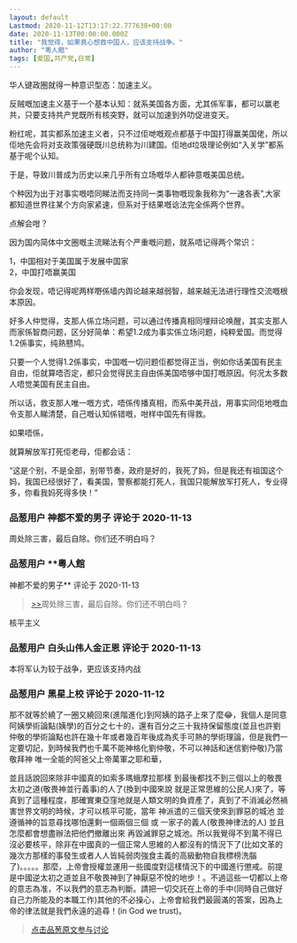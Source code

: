 ```yaml
---
layout: default
Lastmod: 2020-11-12T13:17:22.777638+00:00
date: 2020-11-13T00:00:00.000Z
title: "我觉得，如果真心想救中国人，应该支持战争。"
author: "粵人館"
tags: [爱国,共产党,日常]
---
```


华人键政圈就得一种意识型态：加速主义。  
  
反贼嘅加速主义基于一个基本认知：就系美国各方面，尤其係军事，都可以赢老共，只要支持共产党既所有核突野，就可以加速到外叻促进变天。  
  
粉红呢，其实都系加速主义者，只不过佢哋嘅观点都基于中国打得赢美国佬，所以佢地先会将对支政策强硬既川总统称为川建国。佢地d垃圾理论例如“入关学”都系基于呢个认知。  
  
于是，导致川普成为历史以来几乎所有立场嘅华人都钟意嘅美国总统。  
  
个种因为出于对事实嘅唔同睇法而支持同一类事物嘅现象我称为“一速各表”,大家都知道世界往某个方向家紧速，但系对于结果嘅谂法完全係两个世界。  
  
点解会咁？  
  
因为国内简体中文圈嘅主流睇法有个严重嘅问题，就系唔记得两个常识：  
  
1，中国相对于美国属于发展中国家  
2，中国打唔赢美国  
  
你会发现，唔记得呢两样嘢係墙内舆论越来越弱智，越来越无法进行理性交流嘅根本原因。  
  
好多人仲觉得，支那人係立场问题，可以通过传播真相同埋辩论唤醒，其实支那人而家係智商问题，区分好简单：希望1.2成为事实係立场问题，纯粹爱国。而觉得1.2係事实，纯熟戆鸠。  
  
只要一个人觉得1.2係事实，中国嘅一切问题佢都觉得正当，例如你话美国有民主自由，佢就算唔否定，都只会觉得民主自由係美国唔够中国打嘅原因。何况太多数人唔觉美国有民主自由。  
  
所以话，救支那人唯一嘅方式，唔係传播真相，而系中美开战，用事实同佢地嘅血令支那人睇清楚，自己嘅认知係错嘅，咁样中国先有得救。  
  
如果唔係，  
  
就算解放军打死佢老母，佢都会话：  
  
“这是个别，不是全部，别带节奏，政府是好的，我死了妈，但是我还有祖国这个妈，我国已经很好了，看美国，警察都能打死人，我国只能解放军打死人，专业得多，你看我妈死得多快！”

            
### 品葱用户 **神都不爱的男子** 评论于 2020-11-13
        
周处除三害，最后自除。你们还不明白吗？
        


            
### 品葱用户 **粵人館 
神都不爱的男子** 评论于 2020-11-13
        
> [\>>]( "/article/item_id-543038#")周处除三害，最后自除。你们还不明白吗？

  
  
核平主义
        


            
### 品葱用户 **白头山伟人金正恩** 评论于 2020-11-13
        
本将军认为较于战争，更应该支持内战
        


            
### 品葱用户 **黑星上校** 评论于 2020-11-12
        
那不就等於繞了一圈又繞回來(進階進化)到阿姨的路子上來了麼😂，我個人是同意阿姨學術論點(姨學)的百分之七十的，還有百分之三十我持保留態度(並且也許劉仲敬的學術論點也許在幾十年或者幾百年後成為炙手可熱的學術理論，但是我們一定要切記，到時候我們也千萬不能神格化劉仲敬，不可以神話和迷信劉仲敬)乃當敬拜神 唯一全能的阿爸父上帝萬軍之耶和華，  
  
並且話說回來除非中國真的如索多瑪蛾摩拉那樣 到最後都找不到三個以上的敬畏太初之道(敬畏神並行義事)的人了(換到中國來說 就是正常思維的公民人)來了，等真到了這種程度，那確實東亞窪地就是人類文明的負資產了，真到了不消滅必然禍害世界文明的時候，才可以核平可能，當年 神派遣的三個天使來到罪惡的城池 並遵循神的旨意尋找哪怕還剩一個兩個三個 或 一家子的義人(敬畏神律法的人) 並且怎麼都會想盡辦法把他們撤離出來 再毀滅罪惡之城池。所以我覺得不到萬不得已 沒必要核平，除非在中國真的一個正常人思維的人都沒有的情況下了(比如文革的幾次方那樣的事發生或者人人皆純弱肉強食主義的高級動物自我標榜洗腦了)。。。。。那麼，上帝會授權並運用一些國度對這樣情況下的中國進行懲戒。前提是中國逆太初之道並且不敬畏神到了神厭惡不悅的地步！。不過這些一切都以上帝的意志為准，不以我們的意志為判斷。請把一切交託在上帝的手中(同時自己做好自己力所能及的本職工作)其他的不必操心，上帝會給我們最圓滿的答案，因為上帝的律法就是我們永遠的追尋！(in God we trust)。
        






> [点击品葱原文参与讨论](https://pincong.rocks/article/26256)

